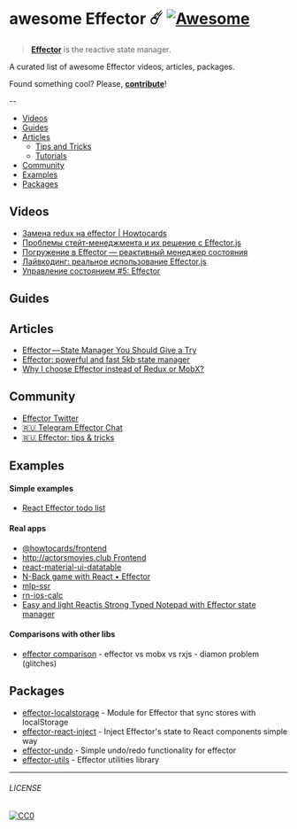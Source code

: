 # awesome Effector ☄️ [![Awesome](https://cdn.rawgit.com/sindresorhus/awesome/d7305f38d29fed78fa85652e3a63e154dd8e8829/media/badge.svg)](https://github.com/sindresorhus/awesome)

> [**Effector**](https://effector.now.sh/) is the reactive state manager. 

A curated list of awesome Effector videos, articles, packages.

Found something cool? Please, **[contribute](contributing.md)**!

--

* [Videos](#videos) 
* [Guides](#guides) 
* [Articles](#articles) 
  * [Tips and Tricks](#tips-and-tricks)
  * [Tutorials](#tutorials)
* [Community](#community) 
* [Examples](#examples)
* [Packages](#packages)

## Videos
- [Замена redux на effector | Howtocards](https://www.youtube.com/watch?v=IXicdkQchTk)
- [Проблемы стейт-менеджмента и их решение с Effector.js](https://www.youtube.com/watch?v=48XSmEIqbkI)
- [Погружение в Effector — реактивный менеджер состояния](https://www.youtube.com/watch?v=cZcHF8a2ZA4)
- [Лайвкодинг: реальное использование Effector.js](https://www.youtube.com/watch?v=fbtElWjOXV0)
- [Управление состоянием #5: Effector](https://www.youtube.com/watch?v=fdjc5ZPckNo)

## Guides

## Articles
- [Effector — State Manager You Should Give a Try](https://itnext.io/effector-state-manager-you-should-give-a-try-b46b917e51cc)
- [Effector: powerful and fast 5kb state manager](https://codeburst.io/effector-state-manager-6ee2e72e8e0b)
- [Why I choose Effector instead of Redux or MobX?](https://dev.to/lessmess/why-i-choose-effector-instead-of-redux-or-mobx-3dl7)

## Community
- [Effector Twitter](https://twitter.com/EffectorJS)
- [:ru: Telegram Effector Chat](https://t.me/effector_ru)
- [:ru: Effector: tips & tricks](https://t.me/effector_tips_ru)

## Examples
#### Simple examples
- [React Effector todo list](https://codesandbox.io/s/sad-darwin-qq3pq)

#### Real apps
- [@howtocards/frontend](https://github.com/howtocards/frontend)
- [http://actorsmovies.club Frontend](https://github.com/today-/actorsmovies/)
- [react-material-ui-datatable](https://github.com/DTupalov/react-material-ui-datatable)
- [N-Back game with React • Effector](https://github.com/R9c8/n-back-training)
- [mlp-ssr](https://github.com/maxmitko/mlp-ssr)
- [rn-ios-calc](https://github.com/niksmr/rn-ios-calc)
- [Easy and light Reactjs Strong Typed Notepad with Effector state manager](https://github.com/paurock/Strong-Typed-Notepad-Reactjs-w-Effector)

#### Comparisons with other libs
- [effector comparison](https://codesandbox.io/s/effector-comparison-r9qy2) - effector vs mobx vs rxjs - diamon problem (glitches)

## Packages
- [effector-localstorage](https://github.com/lessmess-dev/effector-localstorage) - Module for Effector that sync stores with localStorage
- [effector-react-inject](https://github.com/today-/effector-react-inject) - Inject Effector's state to React components simple way
- [effector-undo](https://github.com/tanyaisinmybed/effector-undo) - Simple undo/redo functionality for effector
- [effector-utils](https://github.com/Kelin2025/effector-utils) - Effector utilities library



---

###### LICENSE

[![CC0](http://mirrors.creativecommons.org/presskit/buttons/88x31/svg/cc-zero.svg)](http://creativecommons.org/publicdomain/zero/1.0/)
